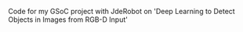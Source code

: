 Code for my GSoC project with JdeRobot on 'Deep Learning to Detect Objects in Images from RGB-D Input'
